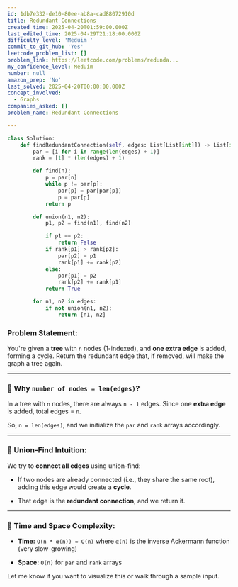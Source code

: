 ```yaml
---
id: 1db7e332-de10-80ee-ab8a-cad88072910d
title: Redundant Connections
created_time: 2025-04-20T01:59:00.000Z
last_edited_time: 2025-04-29T21:18:00.000Z
difficulty_level: 'Meduim '
commit_to_git_hub: 'Yes'
leetcode_problem_list: []
problem_link: https://leetcode.com/problems/redunda...
my_confidence_level: Meduim
number: null
amazon_prep: 'No'
last_solved: 2025-04-20T00:00:00.000Z
concept_involved:
  - Graphs
companies_asked: []
problem_name: Redundant Connections

---
```


```python
class Solution:
    def findRedundantConnection(self, edges: List[List[int]]) -> List[int]:
        par = [i for i in range(len(edges) + 1)]
        rank = [1] * (len(edges) + 1)

        def find(n):
            p = par[n]
            while p != par[p]:
                par[p] = par[par[p]]
                p = par[p]
            return p

        def union(n1, n2):
            p1, p2 = find(n1), find(n2)

            if p1 == p2:
                return False
            if rank[p1] > rank[p2]:
                par[p2] = p1
                rank[p1] += rank[p2]
            else:
                par[p1] = p2
                rank[p2] += rank[p1]
            return True

        for n1, n2 in edges:
            if not union(n1, n2):
                return [n1, n2]
```

### Problem Statement:

You're given a **tree** with `n` nodes (1-indexed), and **one extra edge** is added, forming a cycle. Return the redundant edge that, if removed, will make the graph a tree again.

***

### 🔹 Why `number of nodes = len(edges)`?

In a tree with `n` nodes, there are always `n - 1` edges. Since one **extra edge** is added, total edges = `n`.

So, `n = len(edges)`, and we initialize the `par` and `rank` arrays accordingly.

***

### 🔹 Union-Find Intuition:

We try to **connect all edges** using union-find:

*   If two nodes are already connected (i.e., they share the same root), adding this edge would create a **cycle**.

*   That edge is the **redundant connection**, and we return it.

***

### 🔹 Time and Space Complexity:

*   **Time:** `O(n * α(n)) ≈ O(n)` where `α(n)` is the inverse Ackermann function (very slow-growing)

*   **Space:** `O(n)` for `par` and `rank` arrays

Let me know if you want to visualize this or walk through a sample input.
